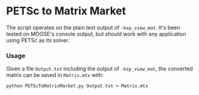 # PETSc to Matrix Market

The script operates on the plain text output of `-ksp_view_mat`.
It's been tested on MOOSE's console output, but _should_ work with any application using PETSc as its solver.

### Usage

Given a file `Output.txt` including the output of `-ksp_view_mat`, the converted matrix can be saved in `Matrix.mtx` with:
```
python PETScToMatrixMarket.py Output.txt > Matrix.mtx
```
